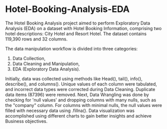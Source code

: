 # Hotel-Booking-Analysis-EDA
The Hotel Booking Analysis project aimed to perform Exploratory Data Analysis (EDA) on a dataset with Hotel Booking Information, comprising two hotel descriptions: City Hotel and Resort Hotel.
The dataset contains 119,390 rows and 32 columns.

The data manipulation workflow is divided into three categories:
1. Data Collection,
2. Data Cleaning and Manipulation,
3. EDA (Exploratory Data Analysis).

Initially, data was collected using methods like Head(), tail(), info(), describe(), and columns().
Unique values of each column were tabulated, and incorrect data types were corrected during Data Cleaning. Duplicate data items (87396) were removed.
Next, Data Wrangling was done by checking for 'null values' and dropping columns with many nulls, such as the "company" column. For columns with minimal nulls, the null values were filled with necessary data using .fillna().
Data visualization was accomplished using different charts to gain better insights and achieve Business objectives.
